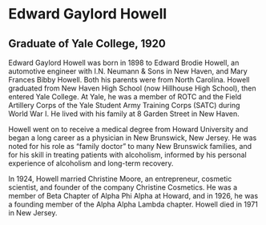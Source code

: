 # Edward Gaylord Howell
## Graduate of Yale College, 1920
Edward Gaylord Howell was born in 1898 to Edward Brodie Howell, an automotive engineer with I.N. Neumann & Sons in New Haven, and Mary Frances Bibby Howell. Both his parents were from North Carolina. Howell graduated from New Haven High School (now Hillhouse High School), then entered Yale College. At Yale, he was a member of ROTC and the Field Artillery Corps of the Yale Student Army Training Corps (SATC) during World War I. He lived with his family at 8 Garden Street in New Haven. 

Howell went on to receive a medical degree from Howard University and began a long career as a physician in New Brunswick, New Jersey. He was noted for his role as “family doctor” to many New Brunswick families, and for his skill in treating patients with alcoholism, informed by his personal experience of alcoholism and long-term recovery.

In 1924, Howell married Christine Moore, an entrepreneur, cosmetic scientist, and founder of the company Christine Cosmetics. He was a member of Beta Chapter of Alpha Phi Alpha at Howard, and in 1926, he was a founding member of the Alpha Alpha Lambda chapter. Howell died in 1971 in New Jersey.
